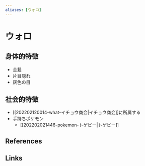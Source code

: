 ```yaml
---
aliases: [ウォロ]
---
```

# ウォロ

## 身体的特徴

- 金髪
- 片目隠れ
- 灰色の目

## 社会的特徴

- [[202202120014-what-イチョウ商会|イチョウ商会]]に所属する
- 手持ちポケモン
	- [[202202021446-pokemon-トゲピー|トゲピー]]

## References



## Links


